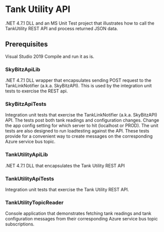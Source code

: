 # Tank Utility API

.NET 4.7.1 DLL and an MS Unit Test project that illustrates how to call the TankUtility REST API and process returned JSON data.

## Prerequisites

Visual Studio 2019
Compile and run it as is.

###  SkyBitzApiLib

.NET 4.7.1 DLL wrapper that encapsulates sending POST request to the TankLinkNotifier (a.k.a. SkyBitzAPI).  This is used by the integration unit tests to exercise the REST api.

###  SkyBitzApiTests

Integration unit tests that exercise the TankLinkNotifier (a.k.a. SkyBitzAPI) API.  The tests post both tank readings and configuration changes.  Change the app config setting for which server to hit (localhost or PROD).
The unit tests are also designed to run loadtesting against the API.  These tests provide for a convenient way to create messages on the corresponding Azure service bus topic.

###  TankUtilityApiLib

.NET 4.7.1 DLL that encapsulates the Tank Utility REST API

###  TankUtilityApiTests

Integration unit tests that exercise the Tank Utility REST API.

###  TankUtilityTopicReader

Console application that demonstrates fetching tank readings and tank configuration messages from their corresponding Azure service bus topic subscriptions.

